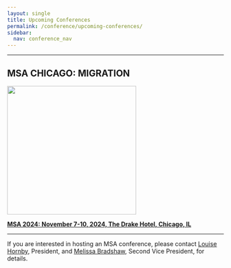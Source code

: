 ```yaml
---
layout: single
title: Upcoming Conferences
permalink: /conference/upcoming-conferences/
sidebar:
  nav: conference_nav
---
```


<!-- #BeginEditable "content" -->

<hr> 

<h2>MSA CHICAGO: MIGRATION</h2>

<a href="/msa/conference/MSA2024">
<img src="/msa/assets/migration_standard_trimmed.jpg" height="300px" />
</a>

<p><strong>
<a href="/msa/conference/MSA2024"
>MSA 2024: November 7-10, 2024, The Drake Hotel, Chicago, IL</a>
</strong></p>
				
<hr>

<p>If you are interested in hosting an MSA conference, please contact <a
	href="mailto:lhornby@humnet.ucla.edu">Louise Hornby</a>,
President, and <a href="mailto:mbradshaw@luc.edu">Melissa Bradshaw</a>, Second Vice President, for details.</p>
<p>&nbsp;</p>
<!-- #EndEditable -->